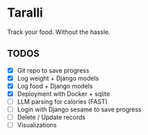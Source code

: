 # Taralli

Track your food. Without the hassle.

## TODOS

- [x] Git repo to save progress
- [x] Log weight + Django models
- [x] Log food + Django models
- [x] Deployment with Docker + sqlite
- [ ] LLM parsing for calories (FAST)
- [ ] Login with Django sesame to save progress
- [ ] Delete / Update records
- [ ] Visualizations
